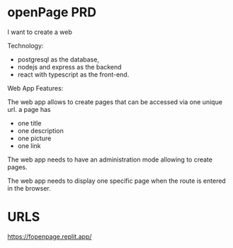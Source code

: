 # openPage PRD

I want to create a web

Technology:
- postgresql as the database, 
- nodejs and express as the backend
- react with typescript as the front-end.

Web App Features:

The web app allows to create pages that can be accessed via one unique
url.
a page has 
- one title
- one description
- one picture
- one link

The web app needs to have an administration mode allowing to 
create pages.

The web app needs to display one specific page when the route is entered in the browser.



# URLS

https://fopenpage.replit.app/


